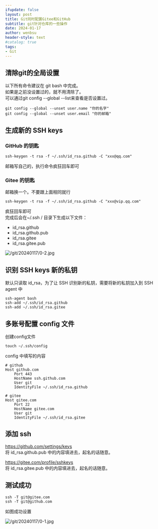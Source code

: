```yaml
---
ifupdate: false
layout: post
title: Git同时配置Gitee和GitHub
subtitle: git针对仓库的一些操作
date: 2024-01-17
author: wenbsu
header-style: text
#catalog: true
tags:
- Git
---
```


## 清除git的全局设置
以下所有命令建议在 git bash 中完成。  
如果是之前没设置过的，就不用清除了。  
可以通过git config --global --list来查看是否设置过。  
```
git config --global --unset user.name "你的名字"
git config --global --unset user.email "你的邮箱"
```

## 生成新的 SSH keys
### GitHub 的钥匙
```
ssh-keygen -t rsa -f ~/.ssh/id_rsa.github -C "xxx@qq.com"
```
邮箱写自己的，执行命令疯狂回车即可  

### Gitee 的钥匙
邮箱换一个。不要跟上面相同就行  
```
ssh-keygen -t rsa -f ~/.ssh/id_rsa.github -C "xxx@vip.qq.com"
```
疯狂回车即可  
完成后会在~/.ssh / 目录下生成以下文件：  
* id_rsa.github
* id_rsa.github.pub
* id_rsa.gitee
* id_rsa.gitee.pub

![/git/20240117/0-2.jpg](https://foruda.gitee.com/images/1705462172482829788/3ab1f50f_1002526.jpeg)

## 识别 SSH keys 新的私钥
默认只读取 id_rsa，为了让 SSH 识别新的私钥，需要将新的私钥加入到 SSH agent 中  
```
ssh-agent bash
ssh-add ~/.ssh/id_rsa.github
ssh-add ~/.ssh/id_rsa.gitee
```

## 多账号配置 config 文件
创建config文件  
```
touch ~/.ssh/config 
```
config 中填写的内容  
```
# github
Host github.com
    Port 443
    HostName ssh.github.com
    User git
    IdentityFile ~/.ssh/id_rsa.github

# gitee
Host gitee.com
    Port 22
    HostName gitee.com
    User git
    IdentityFile ~/.ssh/id_rsa.gitee
```

## 添加 ssh

https://github.com/settings/keys  
将 id_rsa.github.pub 中的内容填进去，起名的话随意。

https://gitee.com/profile/sshkeys  
将 id_rsa.gitee.pub 中的内容填进去，起名的话随意。

## 测试成功
```
ssh -T git@gitee.com
ssh -T git@github.com
```
如图成功设置  

![/git/20240117/0-1.jpg](https://foruda.gitee.com/images/1705462156221994668/50172665_1002526.jpeg)
